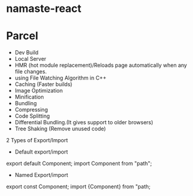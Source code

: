 # namaste-react

# Parcel

- Dev Build
- Local Server
- HMR (hot module replacement)/Reloads page automatically when any file changes.
- using File Watching Algorithm in C++
- Caching (Faster builds)
- Image Optimization
- Minification
- Bundling
- Compressing
- Code Splitting
- Differential Bundling.(It gives support to older browsers)
- Tree Shaking (Remove unused code)

2 Types of Export/Import

- Default export/import

export default Component;
import Component from "path";

- Named Export/import

export const Component;
import {Component} from "path;
